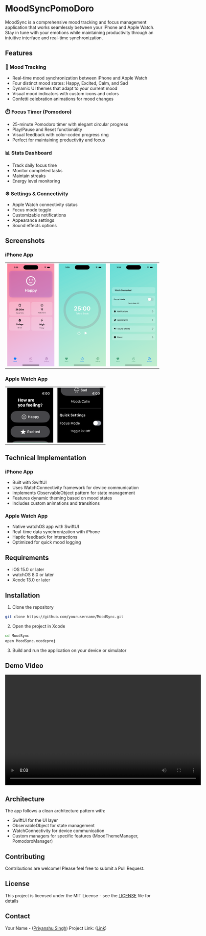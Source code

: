 # MoodSyncPomoDoro
MoodSync is a comprehensive mood tracking and focus management application that works seamlessly between your iPhone and Apple Watch. Stay in tune with your emotions while maintaining productivity through an intuitive interface and real-time synchronization.

## Features
### 🎯 Mood Tracking
- Real-time mood synchronization between iPhone and Apple Watch
- Four distinct mood states: Happy, Excited, Calm, and Sad
- Dynamic UI themes that adapt to your current mood
- Visual mood indicators with custom icons and colors
- Confetti celebration animations for mood changes

### ⏱️ Focus Timer (Pomodoro)
- 25-minute Pomodoro timer with elegant circular progress
- Play/Pause and Reset functionality
- Visual feedback with color-coded progress ring
- Perfect for maintaining productivity and focus

### 📊 Stats Dashboard
- Track daily focus time
- Monitor completed tasks
- Maintain streaks
- Energy level monitoring

### ⚙️ Settings & Connectivity
- Apple Watch connectivity status
- Focus mode toggle
- Customizable notifications
- Appearance settings
- Sound effects options

## Screenshots
### iPhone App
<table>
  <tr>
    <td><img src="MoodSyncUI/ScreenShots/path_to_mood_screen.png" width="200" alt="Mood Screen"/></td>
    <td><img src="MoodSyncUI/ScreenShots/path_to_focus_screen.png" width="200" alt="Focus Screen"/></td>
    <td><img src="MoodSyncUI/ScreenShots/path_to_settings_screen.png" width="200" alt="Settings Screen"/></td>
  </tr>
</table>

### Apple Watch App
<table>
  <tr>
    <td><img src="MoodSyncUI/ScreenShots/path_to_watch_mood.png" width="150" alt="Watch Mood Selection"/></td>
    <td><img src="MoodSyncUI/ScreenShots/path_to_watch_settings.png" width="150" alt="Watch Settings"/></td>
  </tr>
</table>

## Technical Implementation
### iPhone App
- Built with SwiftUI
- Uses WatchConnectivity framework for device communication
- Implements ObservableObject pattern for state management
- Features dynamic theming based on mood states
- Includes custom animations and transitions

### Apple Watch App
- Native watchOS app with SwiftUI
- Real-time data synchronization with iPhone
- Haptic feedback for interactions
- Optimized for quick mood logging

## Requirements
- iOS 15.0 or later
- watchOS 8.0 or later
- Xcode 13.0 or later

## Installation
1. Clone the repository
```bash
git clone https://github.com/yourusername/MoodSync.git
```
2. Open the project in Xcode
```bash
cd MoodSync
open MoodSync.xcodeproj
```
3. Build and run the application on your device or simulator

## Demo Video
<video src="MoodSyncUI/ScreenShots/demo.mov" width="640" height="360" controls></video>

## Architecture
The app follows a clean architecture pattern with:
- SwiftUI for the UI layer
- ObservableObject for state management
- WatchConnectivity for device communication
- Custom managers for specific features (MoodThemeManager, PomodoroManager)

## Contributing
Contributions are welcome! Please feel free to submit a Pull Request.

## License
This project is licensed under the MIT License - see the [LICENSE](LICENSE) file for details

## Contact
Your Name - ([Priyanshu Singh](https://github.com/Priyanshu-Singhz))
Project Link: ([Link](https://github.com/Priyanshu-Singhz/MoodSyncPomoDoro))
